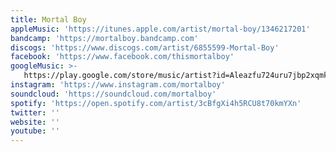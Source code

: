 ```yaml
---
title: Mortal Boy
appleMusic: 'https://itunes.apple.com/artist/mortal-boy/1346217201'
bandcamp: 'https://mortalboy.bandcamp.com'
discogs: 'https://www.discogs.com/artist/6855599-Mortal-Boy'
facebook: 'https://www.facebook.com/thismortalboy'
googleMusic: >-
   https://play.google.com/store/music/artist?id=Aleazfu724uru7jbp2xqmkthnsi
instagram: 'https://www.instagram.com/mortalboy'
soundcloud: 'https://soundcloud.com/mortalboy'
spotify: 'https://open.spotify.com/artist/3cBfgXi4h5RCU8t70kmYXn'
twitter: ''
website: ''
youtube: ''
---
```

